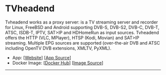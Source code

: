 # TVheadend

Tvheadend works as a proxy server: is a TV streaming server and recorder for Linux, FreeBSD and Android supporting DVB-S, DVB-S2, DVB-C, DVB-T, ATSC, ISDB-T, IPTV, SAT>IP and HDHomeRun as input sources. Tvheadend offers the HTTP (VLC, MPlayer), HTSP (Kodi, Movian) and SAT>IP streaming. Multiple EPG sources are supported (over-the-air DVB and ATSC including OpenTV DVB extensions, XMLTV, PyXML).

- App: [[Website](https://www.tvheadend.org/)] [[App Source](https://github.com/linuxserver/docker-tvheadend/issues/44)]
- Docker Image: [[Docker Hub](https://hub.docker.com/)] [[Image Source](https://hub.docker.com/r/linuxserver/tvheadend/)]

---
